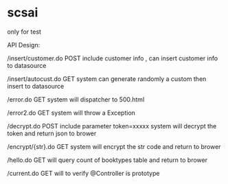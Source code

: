 # scsai
only for test

API Design:

/insert/customer.do     POST   include customer info , can insert customer info to datasource 

/insert/autocust.do  GET   system can generate randomly a custom then insert to datasource

/error.do     GET    system will dispatcher to 500.html

/error2.do   GET  	  system will throw a Exception

/decrypt.do    POST   include parameter token=xxxxx     system will decrypt the token  and return json to brower

/encrypt/{str}.do    GET   system will encrypt the str code and return to brower

/hello.do     GET   will query count of booktypes table and return to brower

/current.do  GET  will to verify @Controller is prototype